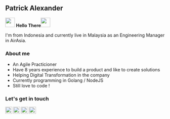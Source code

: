 ## Patrick Alexander
<p><img src="https://raw.githubusercontent.com/iampavangandhi/iampavangandhi/master/gifs/Hi.gif" width="30px"></h2>
<b>Hello There</b><img src="https://raw.githubusercontent.com/iampavangandhi/iampavangandhi/master/gifs/Hi.gif" width="30px"></h2>
</p>

I'm from Indonesia and currently live in Malaysia as an Engineering Manager in AirAsia.

### About me
- An Agile Practicioner
- Have 8 years experience to build a product and like to create solutions
- Helping Digital Transformation in the company
- Currently programming in Golang / NodeJS
- Still love to code !


### Let's get in touch
<a href="https://www.linkedin.com/in/patrickalexchan/">
  <img align="left" alt="Patrick's LinkedIn" width="22px" src="https://cdn.jsdelivr.net/npm/simple-icons@v3/icons/linkedin.svg" />
</a>
<a href="https://t.me/patrickalexchan">
  <img align="left" alt="Patrick's Telegram" width="22px" src="https://cdn.jsdelivr.net/npm/simple-icons@v3/icons/telegram.svg" />
</a>
<a href="https://www.hackerrank.com/patrickalexchan">
  <img align="left" alt="Patrick's Hackerrank" width="22px" src="https://cdn.jsdelivr.net/npm/simple-icons@v3/icons/hackerrank.svg" />
</a>
<a href="https://github.com/patrickalexchan">
  <img align="left" alt="Patrick's Github" width="22px" src="https://cdn.jsdelivr.net/npm/simple-icons@v3/icons/github.svg" />
</a>

